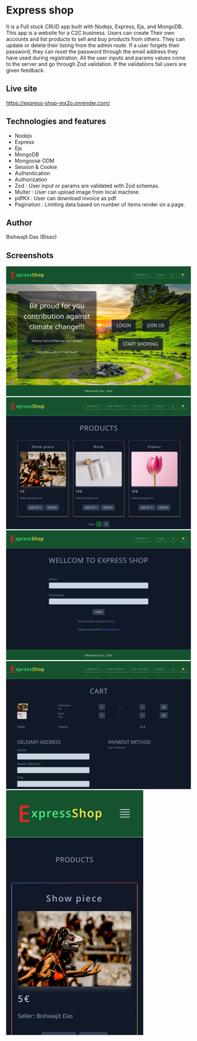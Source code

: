 # Express shop

It is a Full stuck CRUD app built with Nodejs, Express, Ejs, and MongoDB. This app is a website for a C2C business. Users can create Their own accounts and list products to sell and buy products from others. They can update or delete their listing from the admin route. If a user forgets their password, they can reset the password through the email address they have used during registration. All the user inputs and params values come to the server and go through Zod validation. If the validations fail users are given feedback.

## Live site

<a href="https://express-shop-mx2o.onrender.com/" target="_blank" >https://express-shop-mx2o.onrender.com/</a>

## Technologies and features

- Nodejs
- Express
- Ejs
- MongoDB
- Mongoose ODM
- Session & Cookie
- Authentication
- Authorization
- Zod : User input or params are validated with Zod schemas.
- Multer : User can upload image from local machine.
- pdfKit : User can download invoice as pdf.
- Pagination : Limiting data based on number of items render on a page.

## Author

Bishwajit Das (Bisso)

## Screenshots

![projuct img](project_screen_shots/project_screenshot_home.png)
![project img](project_screen_shots/project_screenshot_products.png)
![project img](project_screen_shots/project_screenshot_login.png)
![project img](project_screen_shots/project_screenshot_cart.png)
![project img](project_screen_shots/project_screenshot_mobile.png)
